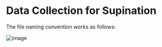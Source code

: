 # Data Collection for Supination
The file naming convention works as follows:

![image](https://drive.google.com/uc?export=view&id=1JSSspDr0BNdbemCVpfeapYzJI-4x2xxT)
